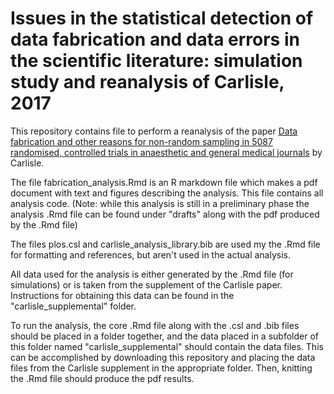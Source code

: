 # Issues in the statistical detection of data fabrication and data errors in the scientific literature: simulation study and reanalysis of Carlisle, 2017  
  
 This repository contains file to perform a reanalysis of the paper [Data fabrication and other reasons for non-random sampling in 5087 randomised, controlled trials in anaesthetic and general medical journals](http://onlinelibrary.wiley.com/doi/10.1111/anae.13938/full) by Carlisle.  
   
 The file fabrication_analysis.Rmd is an R markdown file which makes a pdf document with text and figures describing the analysis. This file contains all analysis code. (Note: while this analysis is still in a preliminary phase the analysis .Rmd file can be found under "drafts" along with the pdf produced by the .Rmd file)  
   
The files plos.csl and carlisle_analysis_library.bib are used my the .Rmd file for formatting and references, but aren't used in the actual analysis.  
  
All data used for the analysis is either generated by the .Rmd file (for simulations) or is taken from the supplement of the Carlisle paper. Instructions for obtaining this data can be found in the "carlisle_supplemental" folder.  
  
To run the analysis, the core .Rmd file along with the .csl and .bib files should be placed in a folder together, and the data placed in a subfolder of this folder named "carlisle_supplemental" should contain the data files. This can be accomplished by downloading this repository and placing the data files from the Carlisle supplement in the appropriate folder. Then, knitting the .Rmd file should produce the pdf results.
